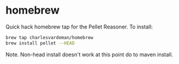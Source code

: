 # homebrew
Quick hack homebrew tap for the Pellet Reasoner. To install:
```bash
brew tap charlesvardeman/homebrew
brew install pellet --HEAD
```

Note. Non-head install doesn't work at this point do to maven install.

